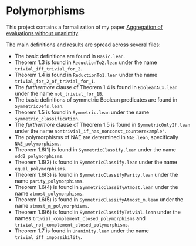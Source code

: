 # Polymorphisms

This project contains a formalization of my paper [Aggregation of evaluations without unanimity](https://yuvalfilmus.cs.technion.ac.il/publications/papers/?id=1742).

The main definitions and results are spread across several files:

- The basic definitions are found in `Basic.lean`.
- Theorem 1.3 is found in `ReductionTo2.lean` under the name `trivial_iff_trivial_for_2`.
- Theorem 1.4 is found in `ReductionTo1.lean` under the name `trivial_for_2_of_trivial_for_1`.
- The *furthermore* clause of Theorem 1.4 is found in `BooleanAux.lean` under the name `not_trivial_for_1B`.
- The basic definitions of symmetric Boolean predicates are found in `SymmetricDefs.lean`.
- Theorem 1.5 is found in `Symmetric.lean` under the name `symmetric_classification`.
- The *furthermore* clause of Theorem 1.5 is found in `SymmetricOnlyIf.lean` under the name `nontrivial_if_has_nonconst_counterexample'`.
- The polymorphisms of NAE are determined in `NAE.lean`, specifically `NAE_polymorphisms`.
- Theorem 1.6(1) is found in `SymmetricClassify.lean` under the name `odd2_polymorphisms`.
- Theorem 1.6(2) is found in `SymmetricClassify.lean` under the name `equal_polymorphisms`.
- Theorem 1.6(3) is found in `SymmetricClassifyParity.lean` under the name `parity_polymorphisms`.
- Theorem 1.6(4) is found in `SymmetricClassifyAtmost.lean` under the name `atmost_polymorphisms`.
- Theorem 1.6(5) is found in `SymmetricClassifyAtmost_m.lean` under the name `atmost_m_polymorphisms`.
- Theorem 1.6(6) is found in `SymmetricClassifyTrivial.lean` under the names `trivial_complement_closed_polymorphisms` and `trivial_not_complement_closed_polymorphisms`.
- Theorem 1.7 is found in `Unanimity.lean` under the name `trivial_iff_impossibility`.
